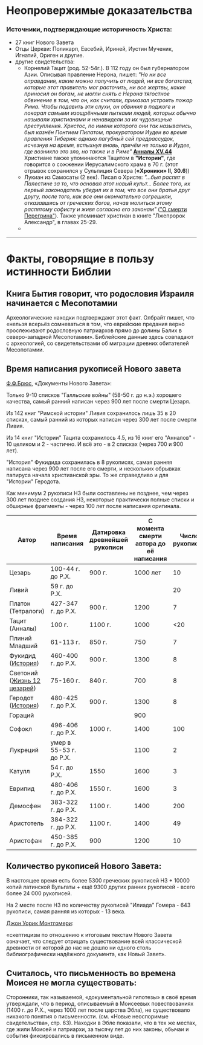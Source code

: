 # Неопровержимые доказательства

### Источники, подтверждающие историчность Христа:
- 27 книг Нового Завета
- Отцы Церкви: Поликарп, Евсебий, Ириней, Иустин Мученик, Игнатий, Ориген и другие.
- другие свидетельства:
  + Корнелий Тацит (род. 52-54г.). В 112 году он был губернатором Азии. Описывая правление Нерона, пишет: *"Но ни все оправдания, какие можно получить от людей, ни все богатства, которые этот правитель мог расточить, ни все жертвы, какие приносил он богам, не могли снять с Нерона тягостное обвинение в том, что он, как считали, приказал устроить пожар Рима. Чтобы подавить эти слухи, он обвинил в поджоге и покарал самыми изощрёнными пытками людей, которых обычно называли христианами и ненавидели за их чудовищные преступления. Христос, по имени которого они так назывались, был казнён Понтием Пилатом, прокуратором Иудеи во время правления Тиберия: однако пагубный сей предрассудок, исчезнув на время, вспыхнул вновь, причём не только в Иудее, где возникло это зло, но также и в Риме"* **[Анналы XV.44](https://ru.wikipedia.org/wiki/%D0%9F%D1%83%D0%B1%D0%BB%D0%B8%D0%B9_%D0%9A%D0%BE%D1%80%D0%BD%D0%B5%D0%BB%D0%B8%D0%B9_%D0%A2%D0%B0%D1%86%D0%B8%D1%82#%D0%A2%D0%B0%D1%86%D0%B8%D1%82_%D0%BE_%D1%85%D1%80%D0%B8%D1%81%D1%82%D0%B8%D0%B0%D0%BD%D1%81%D1%82%D0%B2%D0%B5 "Тацит о христианах; статья в Википедии")**  
Христиане также упоминаются Тацитом в **"Истории"**, где говорится о сожжении Иерусалимского храма в 70 г. (этот отрывок сохранился у Сульпиция Севера (**«Хроники» II, 30.6**))
  + Лукиан из Самосаты (2 век). Писал о Христе: *"...был распят в Палестине за то, что основал этот новый культ... Более того, их первый законодатель убедил их в том, что все они братья друг другу, после того, как все они окончательно согрешили, отказавшись от греческих богов, начав молиться этому распятому софисту и живя согласно его законам"* (["О смерти Перегрина"](https://ru.wikipedia.org/wiki/%D0%9B%D1%83%D0%BA%D0%B8%D0%B0%D0%BD#%D0%9B%D1%83%D0%BA%D0%B8%D0%B0%D0%BD_%D0%B8_%D1%85%D1%80%D0%B8%D1%81%D1%82%D0%B8%D0%B0%D0%BD%D1%81%D1%82%D0%B2%D0%BE "Лукиан и христианство; статья в Википедии")). Также упоминает христиан в книге "Лжепророк Александр", в главах 25-29.
  + 


***

# Факты, говорящие в пользу истинности Библии

## Книга Бытия говорит, что родословия Израиля начинается с Месопотамии

Археологические находки подтверждают этот факт. Олбрайт пишет, что «нельзя всерьёз сомневаться в том, что еврейские предания верно прослеживают родословную патриархов прямо до долины Балих в северо-западной Месопотамии». Библейские данные здесь совпадают с археологией, со свидетельствами об миграции древних обитателей Месопотамии.

## Время написания рукописей Нового завета

[Ф.Ф.Брюс](https://azbyka.ru/otechnik/konfessii/neosporimye-svidetelstva/1_28#sel=401:7,401:9), «Документы Нового Завета»:

Только 9-10 списков "Галльские войны" (58-50 г. до н.э.) хорошего качества, самый ранний написан через 900 лет после смерти Цезаря.

Из 142 книг "Римской истории" Ливия сохранилось лишь 35 в 20 списках, самый ранний из которых написан через 300 лет после смерти Ливия.

Из 14 книг "Истории" Тацита сохранилось 4.5, из 16 книг его "Анналов" - 10 целиком и 2 - частично. И всё это - в 2 списках (через 700 и 900 лет).

"История" Фукидида сохранилась в 8 рукописях, самая ранняя написана через 900 лет после его смерти, и нескольких обрывках папируса начала христианской эры. То же справедливо и для "Истории" Геродота.

Как минимум 2 рукописи НЗ были составлены не позднее, чем через 300 лет позднее создания НЗ, некоторые практически полные списки и обширные фрагменты - через 100 лет после написания оригинала.

Автор | Время написания | Датировка древнейшей рукописи | С момента смерти автора до её написания | Число рукописей
--- | --- | --- | --- | ---
Цезарь | 100-44 г. до Р.Х. | 900 г. | 1000 лет | 10
Ливий | 59 г. до Р.Х. | | | 20
Платон (Тетралоги) | 427-347 г. до Р.Х. | 900 г. | 1200 | 7
Тацит (Анналы) | 100 г. | 1100 г. | 1000 | <20
Плиний Младший | 61-113 г. | 850 г. | 750 | 7
Фукидид ([История](https://ru.wikipedia.org/wiki/%D0%98%D1%81%D1%82%D0%BE%D1%80%D0%B8%D1%8F_(%D0%A4%D1%83%D0%BA%D0%B8%D0%B4%D0%B8%D0%B4) "Статья в Википедии")) | 460-400 г. до Р.Х. | 900 г. | 1300 | 8 
Светоний ([Жизнь 12 цезарей](https://ru.wikipedia.org/wiki/%D0%96%D0%B8%D0%B7%D0%BD%D1%8C_%D0%B4%D0%B2%D0%B5%D0%BD%D0%B0%D0%B4%D1%86%D0%B0%D1%82%D0%B8_%D1%86%D0%B5%D0%B7%D0%B0%D1%80%D0%B5%D0%B9 "Статья в Википедии")) | 75-160 г. | 840 г. | 700 | 8 
Геродот ([История](https://ru.wikipedia.org/wiki/%D0%98%D1%81%D1%82%D0%BE%D1%80%D0%B8%D1%8F_(%D0%93%D0%B5%D1%80%D0%BE%D0%B4%D0%BE%D1%82) "Статья в Википедии")) | 480-425 г. до Р.Х. | 900 г. | 1300 | 8
Гораций | | | 900 |
Софокл | 496-406 г. до Р.Х. | 1000 г. | 1400 | 100
Лукреций | умер в 55-53 г. до Р.Х. | | 1100 | 2
Катулл | 54 г. до Р.Х. | 1550 | 1600 | 3
Еврипид | 480-406 г. до Р.Х. | 1550 г. | 1600 | 3
Демосфен | 383-322 г. до Р.Х. | 1100 г. | 1400 | 200
Аристотель | 384-322 г. до Р.Х. | 1100 г. | 1400 | 49
Аристофан | 450-385 г. до Р.Х. | 900 | 1200 | 10


## Количество рукописей Нового Завета:

В настоящее время есть более 5300 греческих рукописей НЗ + 10000 копий латинской Вульгаты + ещё 9300 других ранних рукописей - всего более 24 000 рукописей. 

На 2 месте после НЗ по количеству рукописей "Илиада" Гомера - 643 рукописи, самая ранняя из которых - 13 века. 

[Джон Уорик Монтгомери](https://azbyka.ru/otechnik/konfessii/neosporimye-svidetelstva/1#sel=393:1,393:3):

«скептицизм по отношению к итоговым текстам Нового Завета означает, что следует отрицать существование всей классической древности от которой до нас не дошло ни одного столь библиографически надёжного документа, как Новый Завет».

## Считалось, что письменность во времена Моисея не могла существовать:

Сторонники, так называемой, «документальной гипотезы» в своё время утверждали, что в период, описываемый в Моисеевых повествованиях (1400 г. до Р.Х., через 1000 лет после царства Эбла), не существовало никакого понятия о письменности. (см. «Новые неоспоримые свидетельства», стр. 63). Находки в Эбле показали, что в тех же местах, где жили Моисей и патриархи, за тысячу лет до них законы, обычаи и события фиксировались в письменном виде.

<!--- 
## Высказывания известных людей 

[Нельсон Глюк](https://azbyka.ru/otechnik/konfessii/neosporimye-svidetelstva/6_2#sel=7:1,7:2), известный еврейский археолог: «Можно категорически утверждать, что ни одно археологическое открытие ещё никогда не противоречило данным Библии».

[Уильям Ф.Олбрайт](https://azbyka.ru/otechnik/konfessii/neosporimye-svidetelstva/6_2#sel=8:1,8:3), один из самых знаменитых археологов: «Нет никакого сомнения, что археология продолжает подтверждать практически полное соответствие библейских преданий историческим фактам».
--->


